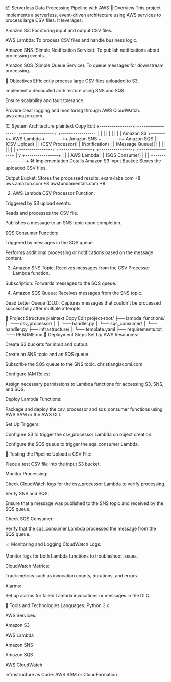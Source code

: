 📦 Serverless Data Processing Pipeline with AWS
📘 Overview
This project implements a serverless, event-driven architecture using AWS services to process large CSV files. It leverages:

Amazon S3: For storing input and output CSV files.

AWS Lambda: To process CSV files and handle business logic.

Amazon SNS (Simple Notification Service): To publish notifications about processing events.

Amazon SQS (Simple Queue Service): To queue messages for downstream processing.

🎯 Objectives
Efficiently process large CSV files uploaded to S3.

Implement a decoupled architecture using SNS and SQS.

Ensure scalability and fault tolerance.

Provide clear logging and monitoring through AWS CloudWatch.
aws.amazon.com

🏗️ System Architecture
plaintext
Copy
Edit
+----------------+        +----------------+        +----------------+        +----------------+
|                |        |                |        |                |        |                |
|    Amazon S3   +------->+  AWS Lambda    +------->+     Amazon SNS +------->+     Amazon SQS  |
|  (CSV Upload)  |        | (CSV Processor)|        | (Notification) |        |  (Message Queue)|
|                |        |                |        |                |        |                |
+----------------+        +----------------+        +----------------+        +----------------+
                                                                                         |
                                                                                         v
                                                                                 +----------------+
                                                                                 |                |
                                                                                 |  AWS Lambda    |
                                                                                 | (SQS Consumer) |
                                                                                 |                |
                                                                                 +----------------+
🛠️ Implementation Details
Amazon S3
Input Bucket: Stores the uploaded CSV files.

Output Bucket: Stores the processed results.
exam-labs.com
+8
aws.amazon.com
+8
awsfundamentals.com
+8

2. AWS Lambda
CSV Processor Function:

Triggered by S3 upload events.

Reads and processes the CSV file.

Publishes a message to an SNS topic upon completion.

SQS Consumer Function:

Triggered by messages in the SQS queue.

Performs additional processing or notifications based on the message content.

3. Amazon SNS
Topic: Receives messages from the CSV Processor Lambda function.

Subscription: Forwards messages to the SQS queue.

4. Amazon SQS
Queue: Receives messages from the SNS topic.

Dead Letter Queue (DLQ): Captures messages that couldn't be processed successfully after multiple attempts.

📂 Project Structure
plaintext
Copy
Edit
project-root/
├── lambda_functions/
│   ├── csv_processor/
│   │   └── handler.py
│   └── sqs_consumer/
│       └── handler.py
├── infrastructure/
│   └── template.yaml
├── requirements.txt
└── README.md
🚀 Deployment Steps
Set Up AWS Resources:

Create S3 buckets for input and output.

Create an SNS topic and an SQS queue.

Subscribe the SQS queue to the SNS topic.
christiangiacomi.com

Configure IAM Roles:

Assign necessary permissions to Lambda functions for accessing S3, SNS, and SQS.

Deploy Lambda Functions:

Package and deploy the csv_processor and sqs_consumer functions using AWS SAM or the AWS CLI.

Set Up Triggers:

Configure S3 to trigger the csv_processor Lambda on object creation.

Configure the SQS queue to trigger the sqs_consumer Lambda.

🧪 Testing the Pipeline
Upload a CSV File:

Place a test CSV file into the input S3 bucket.

Monitor Processing:

Check CloudWatch logs for the csv_processor Lambda to verify processing.

Verify SNS and SQS:

Ensure that a message was published to the SNS topic and received by the SQS queue.

Check SQS Consumer:

Verify that the sqs_consumer Lambda processed the message from the SQS queue.

📈 Monitoring and Logging
CloudWatch Logs:

Monitor logs for both Lambda functions to troubleshoot issues.

CloudWatch Metrics:

Track metrics such as invocation counts, durations, and errors.

Alarms:

Set up alarms for failed Lambda invocations or messages in the DLQ.

🧰 Tools and Technologies
Languages: Python 3.x

AWS Services:

Amazon S3

AWS Lambda

Amazon SNS

Amazon SQS

AWS CloudWatch

Infrastructure as Code: AWS SAM or CloudFormation
